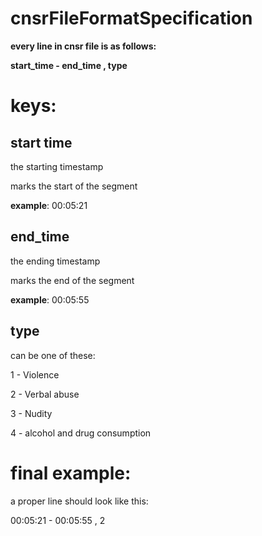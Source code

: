 # cnsrFileFormatSpecification
**every line in cnsr file is as follows:**

**start_time - end_time , type**

# keys:
start time 
-
the starting timestamp

marks the start of the segment

**example**: 00:05:21

end_time 
-
the ending timestamp

marks the end of the segment

**example**: 00:05:55

type
-
can be one of these:

1 - Violence

2 - Verbal abuse

3 - Nudity

4 - alcohol and drug consumption

# final example:
a proper line should look like this: 

00:05:21 - 00:05:55 , 2
